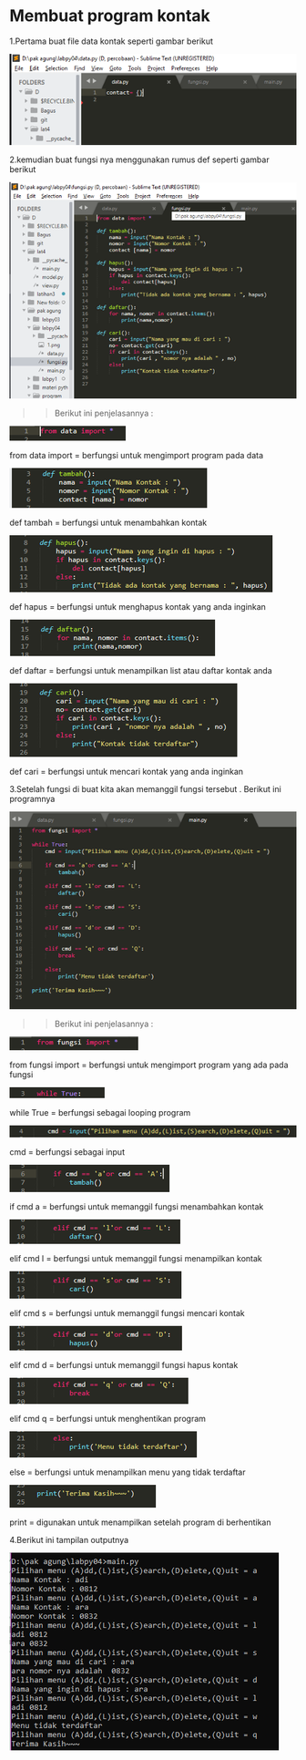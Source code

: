 # Membuat program kontak

1.Pertama buat file data kontak seperti gambar berikut

![alt text](1.png)

2.kemudian buat fungsi nya menggunakan rumus def seperti gambar berikut

![alt text](2.png)

>>Berikut ini penjelasannya :

![alt text](3.png)

from data import = berfungsi untuk mengimport program pada data

![alt text](4.png)

def tambah = berfungsi untuk menambahkan kontak

![alt text](5.png)

def hapus = berfungsi untuk menghapus kontak yang anda inginkan

![alt text](6.png)

def daftar = berfungsi untuk menampilkan list atau daftar kontak anda

![alt text](7.png)

def cari = berfungsi untuk mencari kontak yang anda inginkan

3.Setelah fungsi di buat kita akan memanggil fungsi tersebut . Berikut ini programnya

![alt text](8.png)

>>Berikut ini penjelasannya :

![alt text](9.png)

from fungsi import = berfungsi untuk mengimport program yang ada pada fungsi

![alt text](10.png)

while True = berfungsi sebagai looping program

![alt text](11.png)

cmd = berfungsi sebagai input 

![alt text](12.png)

if cmd a = berfungsi untuk memanggil fungsi menambahkan kontak

![alt text](13.png)

elif cmd l = berfungsi untuk memanggil fungsi menampilkan kontak

![alt text](14.png)

elif cmd s = berfungsi untuk memanggil fungsi mencari kontak

![alt text](15.png)

elif cmd d = berfungsi untuk memanggil fungsi hapus kontak

![alt text](16.png)

elif cmd q = berfungsi untuk menghentikan program

![alt text](17.png)

else = berfungsi untuk menampilkan menu yang tidak terdaftar

![alt text](18.png)

print = digunakan untuk menampilkan setelah program di berhentikan

4.Berikut ini tampilan outputnya

![alt text](19.png)